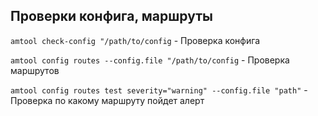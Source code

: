 
## Проверки конфига, маршруты

```amtool check-config "/path/to/config``` - Проверка конфига  

```amtool config routes --config.file "/path/to/config``` - Проверка маршрутов

```amtool config routes test severity="warning" --config.file "path"``` - Проверка по какому маршруту пойдет алерт
